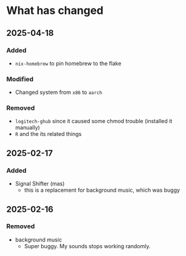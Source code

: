 # What has changed

## 2025-04-18

### Added

- `nix-homebrew` to pin homebrew to the flake

### Modified

- Changed system from `x86` to `aarch`

### Removed

- `logitech-ghub` since it caused some chmod trouble (installed it manually)
- `R` and the its related things

## 2025-02-17

### Added

- Signal Shifter (mas)
  + this is a replacement for background music, which was buggy

## 2025-02-16

### Removed

- background music
	+ Super buggy. My sounds stops working randomly.
